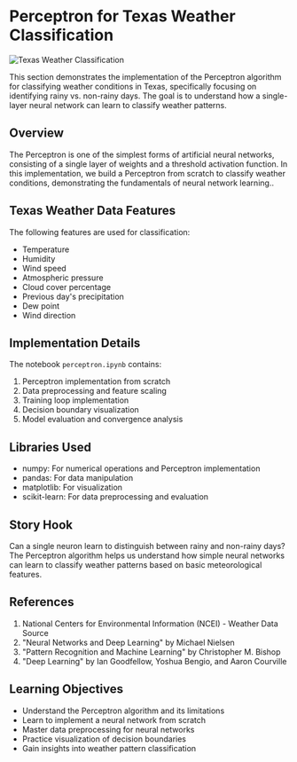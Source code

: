 # Perceptron for Texas Weather Classification

![Texas Weather Classification](https://www.researchgate.net/profile/Md-Al-Masrur-Khan/publication/372405916/figure/fig7/AS:11431281175096725@1689583258129/Illustration-of-a-single-neuron-perceptron.png)

This section demonstrates the implementation of the Perceptron algorithm for classifying weather conditions in Texas, specifically focusing on identifying rainy vs. non-rainy days. The goal is to understand how a single-layer neural network can learn to classify weather patterns.

## Overview
The Perceptron is one of the simplest forms of artificial neural networks, consisting of a single layer of weights and a threshold activation function. In this implementation, we build a Perceptron from scratch to classify weather conditions, demonstrating the fundamentals of neural network learning..

## Texas Weather Data Features
The following features are used for classification:
- Temperature
- Humidity
- Wind speed
- Atmospheric pressure
- Cloud cover percentage
- Previous day's precipitation
- Dew point
- Wind direction

## Implementation Details
The notebook `perceptron.ipynb` contains:
1. Perceptron implementation from scratch
2. Data preprocessing and feature scaling
3. Training loop implementation
4. Decision boundary visualization
5. Model evaluation and convergence analysis

## Libraries Used
- numpy: For numerical operations and Perceptron implementation
- pandas: For data manipulation
- matplotlib: For visualization
- scikit-learn: For data preprocessing and evaluation

## Story Hook
Can a single neuron learn to distinguish between rainy and non-rainy days? The Perceptron algorithm helps us understand how simple neural networks can learn to classify weather patterns based on basic meteorological features.

## References
1. National Centers for Environmental Information (NCEI) - Weather Data Source
2. "Neural Networks and Deep Learning" by Michael Nielsen
3. "Pattern Recognition and Machine Learning" by Christopher M. Bishop
4. "Deep Learning" by Ian Goodfellow, Yoshua Bengio, and Aaron Courville

## Learning Objectives
- Understand the Perceptron algorithm and its limitations
- Learn to implement a neural network from scratch
- Master data preprocessing for neural networks
- Practice visualization of decision boundaries
- Gain insights into weather pattern classification 